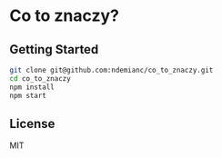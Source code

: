 # Co to znaczy?

## Getting Started

```bash
git clone git@github.com:ndemianc/co_to_znaczy.git
cd co_to_znaczy
npm install
npm start
```

## License

MIT
